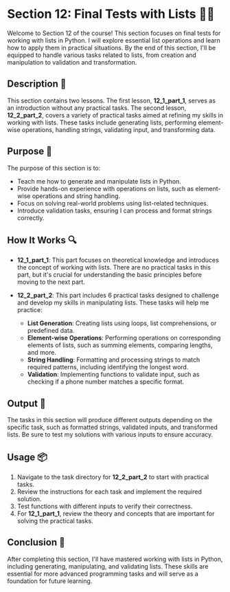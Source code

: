 # Section 12: Final Tests with Lists 🧑‍💻

Welcome to Section 12 of the course!
This section focuses on final tests for working with lists in Python.
I will explore essential list operations and learn how to apply them in practical situations.
By the end of this section, I'll be equipped to handle various tasks related to lists, from creation and manipulation to validation and transformation.

## Description 📝

This section contains two lessons.
The first lesson, **12_1_part_1**, serves as an introduction without any practical tasks.
The second lesson, **12_2_part_2**, covers a variety of practical tasks aimed at refining my skills in working with lists.
These tasks include generating lists, performing element-wise operations, handling strings, validating input, and transforming data.

## Purpose 🎯

The purpose of this section is to:

-   Teach me how to generate and manipulate lists in Python.
-   Provide hands-on experience with operations on lists, such as element-wise operations and string handling.
-   Focus on solving real-world problems using list-related techniques.
-   Introduce validation tasks, ensuring I can process and format strings correctly.

## How It Works 🔍

-   **12_1_part_1**: This part focuses on theoretical knowledge and introduces the concept of working with lists. There are no practical tasks in this part, but it's crucial for understanding the basic principles before moving to the next part.

-   **12_2_part_2**: This part includes 6 practical tasks designed to challenge and develop my skills in manipulating lists. These tasks will help me practice:
    -   **List Generation**: Creating lists using loops, list comprehensions, or predefined data.
    -   **Element-wise Operations**: Performing operations on corresponding elements of lists, such as summing elements, comparing lengths, and more.
    -   **String Handling**: Formatting and processing strings to match required patterns, including identifying the longest word.
    -   **Validation**: Implementing functions to validate input, such as checking if a phone number matches a specific format.

## Output 📜

The tasks in this section will produce different outputs depending on the specific task, such as formatted strings, validated inputs, and transformed lists.
Be sure to test my solutions with various inputs to ensure accuracy.

## Usage 📦

1. Navigate to the task directory for **12_2_part_2** to start with practical tasks.
2. Review the instructions for each task and implement the required solution.
3. Test functions with different inputs to verify their correctness.
4. For **12_1_part_1**, review the theory and concepts that are important for solving the practical tasks.

## Conclusion 🚀

After completing this section, I'll have mastered working with lists in Python, including generating, manipulating, and validating lists.
These skills are essential for more advanced programming tasks and will serve as a foundation for future learning.
